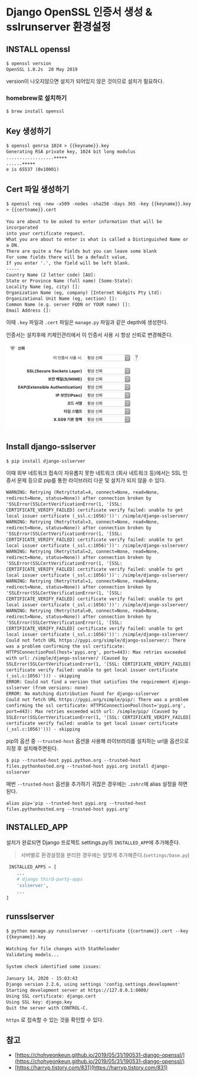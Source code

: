 # Django OpenSSL 인증서 생성 & sslrunserver 환경설정

## INSTALL openssl

```
$ openssl version                                     
OpenSSL 1.0.2s  28 May 2019
```

version이 나오지않으면 설치가 되어있지 않은 것이므로 설치가 필요하다.

### homebrew로 설치하기

```
$ brew install openssl
```

## Key 생성하기

```
$ openssl genrsa 1024 > {{keyname}}.key
Generating RSA private key, 1024 bit long modulus
..................+++++
......+++++
e is 65537 (0x10001)
```



## Cert 파일 생성하기

```
$ openssl req -new -x509 -nodes -sha256 -days 365 -key {{keyname}}.key > {{certname}}.cert

You are about to be asked to enter information that will be incorporated
into your certificate request.
What you are about to enter is what is called a Distinguished Name or a DN.
There are quite a few fields but you can leave some blank
For some fields there will be a default value,
If you enter '.', the field will be left blank.
-----
Country Name (2 letter code) [AU]:
State or Province Name (full name) [Some-State]:
Locality Name (eg, city) []:
Organization Name (eg, company) [Internet Widgits Pty Ltd]:
Organizational Unit Name (eg, section) []:
Common Name (e.g. server FQDN or YOUR name) []:
Email Address []:
```

이때 `.key` 파일과 `.cert` 파일은 `manage.py` 파일과 같은 depth에 생성한다. 

인증서는 설치후에 키체인관리에서 이 인증서 사용 시 항상 신뢰로 변경해준다.

![image-20200114152048187](./assets/image-20200114152048187.png)



## Install django-sslserver

```
$ pip install django-sslserver
```

이때 외부 네트워크 접속이 자유롭지 못한 네트워크 (회사 네트워크 등)에서는 SSL 인증서 문제 등으로 pip를 통한 라이브러리 다운 및 설치가 되지 않을 수 있다.

```
WARNING: Retrying (Retry(total=4, connect=None, read=None, redirect=None, status=None)) after connection broken by 'SSLError(SSLCertVerificationError(1, '[SSL: CERTIFICATE_VERIFY_FAILED] certificate verify failed: unable to get local issuer certificate (_ssl.c:1056)'))': /simple/django-sslserver/
WARNING: Retrying (Retry(total=3, connect=None, read=None, redirect=None, status=None)) after connection broken by 'SSLError(SSLCertVerificationError(1, '[SSL: CERTIFICATE_VERIFY_FAILED] certificate verify failed: unable to get local issuer certificate (_ssl.c:1056)'))': /simple/django-sslserver/
WARNING: Retrying (Retry(total=2, connect=None, read=None, redirect=None, status=None)) after connection broken by 'SSLError(SSLCertVerificationError(1, '[SSL: CERTIFICATE_VERIFY_FAILED] certificate verify failed: unable to get local issuer certificate (_ssl.c:1056)'))': /simple/django-sslserver/
WARNING: Retrying (Retry(total=1, connect=None, read=None, redirect=None, status=None)) after connection broken by 'SSLError(SSLCertVerificationError(1, '[SSL: CERTIFICATE_VERIFY_FAILED] certificate verify failed: unable to get local issuer certificate (_ssl.c:1056)'))': /simple/django-sslserver/
WARNING: Retrying (Retry(total=0, connect=None, read=None, redirect=None, status=None)) after connection broken by 'SSLError(SSLCertVerificationError(1, '[SSL: CERTIFICATE_VERIFY_FAILED] certificate verify failed: unable to get local issuer certificate (_ssl.c:1056)'))': /simple/django-sslserver/
Could not fetch URL https://pypi.org/simple/django-sslserver/: There was a problem confirming the ssl certificate: HTTPSConnectionPool(host='pypi.org', port=443): Max retries exceeded with url: /simple/django-sslserver/ (Caused by SSLError(SSLCertVerificationError(1, '[SSL: CERTIFICATE_VERIFY_FAILED] certificate verify failed: unable to get local issuer certificate (_ssl.c:1056)'))) - skipping
ERROR: Could not find a version that satisfies the requirement django-sslserver (from versions: none)
ERROR: No matching distribution found for django-sslserver
Could not fetch URL https://pypi.org/simple/pip/: There was a problem confirming the ssl certificate: HTTPSConnectionPool(host='pypi.org', port=443): Max retries exceeded with url: /simple/pip/ (Caused by SSLError(SSLCertVerificationError(1, '[SSL: CERTIFICATE_VERIFY_FAILED] certificate verify failed: unable to get local issuer certificate (_ssl.c:1056)'))) - skipping
```

pip의 옵션 중 `--trusted-host` 옵션을 사용해 라이브러리를 설치하는 url을 옵션으로 지정 후 설치해주면된다.

```
$ pip --trusted-host pypi.python.org --trusted-host files.pythonhosted.org --trusted-host pypi.org install django-sslserver
```

매번 `--trusted-host` 옵션을 추가하기 귀찮은 경우에는  `.zshrc`에 alias 설정을 하면된다.

```
alias pip='pip --trusted-host pypi.org --trusted-host files.pythonhosted.org --trusted-host pypi.org'
```



## INSTALLED_APP

설치가 완료되면 Django 프로젝트 settings.py의 `INSTALLED_APP`에 추가해준다.

> 서버별로 환경설정을 분리한 경우에는 알맞게 추가해준다.(`settings/base.py`)

```python
 INSTALLED_APPS = [
 	...
    # django third-party-apps
    'sslserver',
	...
]
```



## runsslserver

```
$ python manage.py runsslserver --certificate {{certname}}.cert --key {{keyname}}.key

Watching for file changes with StatReloader
Validating models...

System check identified some issues:

January 14, 2020 - 15:03:43
Django version 2.2.6, using settings 'config.settings.development'
Starting development server at https://127.0.0.1:8000/
Using SSL certificate: django.cert
Using SSL key: django.key
Quit the server with CONTROL-C.
```

`https` 로 접속할 수 있는 것을 확인할 수 있다.



## 참고

- [https://chohyeonkeun.github.io/2019/05/31/190531-django-openssl/](https://chohyeonkeun.github.io/2019/05/31/190531-django-openssl/)
- [https://harryp.tistory.com/831](https://harryp.tistory.com/831)